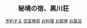 <!DOCTYPE html>
<head>
<meta charset="utf-8">
  <link rel="stylesheet" href="stylesheet.css">
<body>
<header>
  <div class="container">
    <div class="header-center">
      <h2>秘境の宿、黒川荘</h2>
    </div>
    <div class="header-small">
      <a href="#" class="btn reserve"><span>予約する</span></a>
      <a href="#" class="btn research"><span>空室検索</span></a>
      <a href="#" class="btn food"><span>お料理</span></a>
      <a href="#" class="btn room"><span>お部屋</span></a>
      <a href="#" class="btn bath"><span>お風呂</span></a>
    </div>  
  </div>
</header>

</body>
